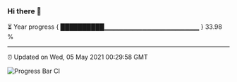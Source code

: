 ### Hi there 👋

⏳ Year progress { ██████████▁▁▁▁▁▁▁▁▁▁▁▁▁▁▁▁▁▁▁▁ } 33.98 %

---

⏰ Updated on Wed, 05 May 2021 00:29:58 GMT

![Progress Bar CI](https://github.com/liununu/liununu/workflows/Progress%20Bar%20CI/badge.svg)
